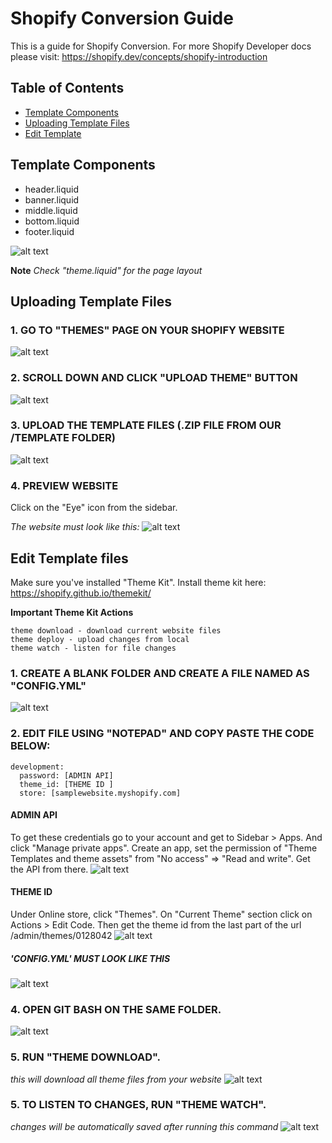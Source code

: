 # Shopify Conversion Guide
This is a guide for Shopify Conversion. For more Shopify Developer docs please visit: https://shopify.dev/concepts/shopify-introduction

## Table of Contents

- [Template Components](#template-components)
- [Uploading Template Files](#uploading-template-files)
- [Edit Template](#edit-template-files)

## Template Components

- header.liquid
- banner.liquid
- middle.liquid
- bottom.liquid
- footer.liquid

![alt text](https://github.com/prospkarl/shopifytemplate/blob/master/images/sections.png?raw=true)

**Note** _Check "theme.liquid" for the page layout_

## Uploading Template Files

### 1. GO TO "THEMES" PAGE ON YOUR SHOPIFY WEBSITE
![alt text](https://github.com/prospkarl/shopifytemplate/blob/master/images/themes_page.png?raw=true)

### 2. SCROLL DOWN AND CLICK "UPLOAD THEME" BUTTON
![alt text](https://github.com/prospkarl/shopifytemplate/blob/master/images/upload_btn.png?raw=true)

### 3. UPLOAD THE TEMPLATE FILES (.ZIP FILE FROM OUR /TEMPLATE FOLDER)
![alt text](https://github.com/prospkarl/shopifytemplate/blob/master/images/upload_template.png?raw=true)

### 4. PREVIEW WEBSITE
Click on the "Eye" icon from the sidebar.

_The website must look like this:_
![alt text](https://github.com/prospkarl/shopifytemplate/blob/master/images/done_upload.png?raw=true)

## Edit Template files

Make sure you've installed "Theme Kit". Install theme kit here: https://shopify.github.io/themekit/

**Important Theme Kit Actions**
```
theme download - download current website files
theme deploy - upload changes from local
theme watch - listen for file changes
```

### 1. CREATE A BLANK FOLDER AND CREATE A FILE NAMED AS "CONFIG.YML"
![alt text](https://github.com/prospkarl/shopifytemplate/blob/master/images/createconfig.PNG?raw=true)

### 2. EDIT FILE USING "NOTEPAD" AND COPY PASTE THE CODE BELOW:

```
development:
  password: [ADMIN API]
  theme_id: [THEME ID ]
  store: [samplewebsite.myshopify.com]
```

#### ADMIN API
To get these credentials go to your account and get to Sidebar > Apps. And click "Manage private apps". Create an app, set the permission of "Theme Templates and theme assets" from "No access" => "Read and write". Get the API from there.
![alt text](https://github.com/prospkarl/shopifytemplate/blob/master/images/adminapi.png?raw=true)

#### THEME ID
Under Online store, click "Themes". On "Current Theme" section click on Actions > Edit Code. Then get the theme id from the last part of the url /admin/themes/0128042
![alt text](https://github.com/prospkarl/shopifytemplate/blob/master/images/theme_id.png?raw=true)

##### _'CONFIG.YML'_ MUST LOOK LIKE THIS
![alt text](https://github.com/prospkarl/shopifytemplate/blob/master/images/configuration.png?raw=true)

### 4. OPEN GIT BASH ON THE SAME FOLDER.
![alt text](https://github.com/prospkarl/shopifytemplate/blob/master/images/gitbash.png?raw=true)

### 5. RUN "THEME DOWNLOAD".
_this will download all theme files from your website_
![alt text](https://github.com/prospkarl/shopifytemplate/blob/master/images/themedownload.png?raw=true)

### 5. TO LISTEN TO CHANGES, RUN "THEME WATCH".
_changes will be automatically saved after running this command_
![alt text](https://github.com/prospkarl/shopifytemplate/blob/master/images/themewatch.png?raw=true)
